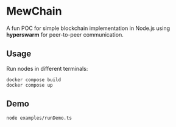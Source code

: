 # MewChain

A fun POC for simple blockchain implementation in Node.js using **hyperswarm** for peer-to-peer communication.

## Usage
Run nodes in different terminals:
```
docker compose build
docker compose up
```

## Demo
```
node examples/runDemo.ts
```